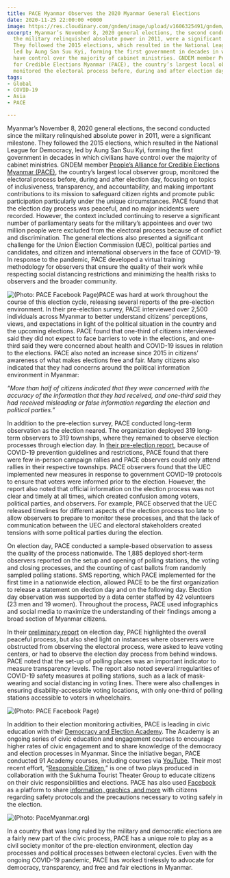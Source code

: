 ```yaml
---
title: PACE Myanmar Observes the 2020 Myanmar General Elections
date: 2020-11-25 22:00:00 +0000
image: https://res.cloudinary.com/gndem/image/upload/v1606325491/gndem/pacemyanmarphoto4_di37r6.jpg
excerpt: Myanmar’s November 8, 2020 general elections, the second conducted since
  the military relinquished absolute power in 2011, were a significant milestone.
  They followed the 2015 elections, which resulted in the National League for Democracy,
  led by Aung San Suu Kyi, forming the first government in decades in which civilians
  have control over the majority of cabinet ministries. GNDEM member People's Alliance
  for Credible Elections Myanmar (PACE), the country’s largest local observer group,
  monitored the electoral process before, during and after election day.
tags:
- Global
- COVID-19
- Asia
- PACE

---
```

Myanmar’s November 8, 2020 general elections, the second conducted since the military relinquished absolute power in 2011, were a significant milestone. They followed the 2015 elections, which resulted in the National League for Democracy, led by Aung San Suu Kyi, forming the first government in decades in which civilians have control over the majority of cabinet ministries. GNDEM member [People’s Alliance for Credible Elections Myanmar (PACE)](https://www.pacemyanmar.org/home/ "PACE myanmar"), the country’s largest local observer group, monitored the electoral process before, during and after election day, focusing on topics of inclusiveness, transparency, and accountability, and making important contributions to its mission to safeguard citizen rights and promote public participation particularly under the unique circumstances. PACE found that the election day process was peaceful, and no major incidents were recorded. However, the context included continuing to reserve a significant number of parliamentary seats for the military’s appointees and over two million people were excluded from the electoral process because of conflict and discrimination. The general elections also presented a significant challenge for the Union Election Commission (UEC), political parties and candidates, and citizen and international observers in the face of COVID-19. In response to the pandemic, PACE developed a virtual training methodology for observers that ensure the quality of their work while respecting social distancing restrictions and minimizing the health risks to observers and the broader community.

![(Photo: PACE Facebook Page)](https://res.cloudinary.com/gndem/image/upload/v1606341961/gndem/pace_2_ujerjr.jpg '"PACE conducted virtual training sessions for election observers."')PACE was hard at work throughout the course of this election cycle, releasing several reports of the pre-election environment. In their pre-election survey, PACE interviewed over 2,500 individuals across Myanmar to better understand citizens’ perceptions, views, and expectations in light of the political situation in the country and the upcoming elections. PACE found that one-third of citizens interviewed said they did not expect to face barriers to vote in the elections, and one-third said they were concerned about health and COVID-19 issues in relation to the elections. PACE also noted an increase since 2015 in citizens’ awareness of what makes elections free and fair. Many citizens also indicated that they had concerns around the political information environment in Myanmar:

_“More than half of citizens indicated that they were concerned with the accuracy of the information that they had received, and one-third said they had received misleading or false information regarding the election and political parties.”_

In addition to the pre-election survey, PACE conducted long-term observation as the election neared. The organization deployed 319 long-term observers to 319 townships, where they remained to observe election processes through election day. In [their pre-election report](https://www.pacemyanmar.org/campaign-2020-eng/ "pre election report"), because of COVID-19 prevention guidelines and restrictions, PACE found that there were few in-person campaign rallies and PACE observers could only attend rallies in their respective townships. PACE observers found that the UEC implemented new measures in response to government COVID-19 protocols to ensure that voters were informed prior to the election. However, the report also noted that official information on the election process was not clear and timely at all times, which created confusion among voters, political parties, and observers. For example, PACE observed that the UEC released timelines for different aspects of the election process too late to allow observers to prepare to monitor these processes, and that the lack of communication between the UEC and electoral stakeholders created tensions with some political parties during the election.

On election day, PACE conducted a sample-based observation to assess the quality of the process nationwide. The 1,885 deployed short-term observers reported on the setup and opening of polling stations, the voting and closing processes, and the counting of cast ballots from randomly sampled polling stations. SMS reporting, which PACE implemented for the first time in a nationwide election, allowed PACE to be the first organization to release a statement on election day and on the following day. Election day observation was supported by a data center staffed by 42 volunteers (23 men and 19 women). Throughout the process, PACE used infographics and social media to maximize the understanding of their findings among a broad section of Myanmar citizens.

In their [preliminary report](https://www.pacemyanmar.org/2020-eday-eng/ "preliminary report") on election day, PACE highlighted the overall peaceful process, but also shed light on instances where observers were obstructed from observing the electoral process, were asked to leave voting centers, or had to observe the election day process from behind windows. PACE noted that the set-up of polling places was an important indicator to measure transparency levels. The report also noted several irregularities of COVID-19 safety measures at polling stations, such as a lack of mask-wearing and social distancing in voting lines. There were also challenges in ensuring disability-accessible voting locations, with only one-third of polling stations accessible to voters in wheelchairs.

![(Photo: PACE Facebook Page)](https://res.cloudinary.com/gndem/image/upload/v1606341992/gndem/pace_1_lsu4ed.jpg '"When PACE observers had a bad internet connection, they packed up and set up a tent in a location with better connection in order to participate in a virtual training session."')

In addition to their election monitoring activities, PACE is leading in civic education with their [Democracy and Election Academy](https://www.pacemyanmar.org/de-academy-eng/ "DE academy"). The Academy is an ongoing series of civic education and engagement courses to encourage higher rates of civic engagement and to share knowledge of the democracy and election processes in Myanmar. Since the initiative began, PACE conducted 91 Academy courses, including courses via [YouTube](https://www.youtube.com/channel/UCBD02WX33d00t9GOBx3NSaA "PACE YouTube"). Their most recent effort, “[Responsible Citizen](https://www.youtube.com/watch?v=CvYCznN8pe8&feature=youtu.be&fbclid=IwAR3rXOPmzfZRbLKyX6GVM2ExRTeKBLnda2TB6oYm_6wMmFssyXLZZj5F1R0&ab_channel=People%27sAllianceforCredibleElections-PACE "responsible citizen"),” is one of two plays produced in collaboration with the Sukhuma Tourist Theater Group to educate citizens on their civic responsibilities and elections. PACE has also used [Facebook](https://www.facebook.com/PACEMyanmar/ "PACE Facebook") as a platform to share [information, graphics, and more](https://www.facebook.com/PACEMyanmar/posts/1594064567468483 "graphics") with citizens regarding safety protocols and the precautions necessary to voting safely in the election.

![(Photo: PaceMyanmar.org)](https://res.cloudinary.com/gndem/image/upload/v1606342222/gndem/de_academy_01-768x576_tsh6v8.jpg '"Democracy and Election Academy Program (Pre COVID-19)."')

In a country that was long ruled by the military and democratic elections are a fairly new part of the civic process, PACE has a unique role to play as a civil society monitor of the pre-election environment, election day processes and political processes between electoral cycles. Even with the ongoing COVID-19 pandemic, PACE has worked tirelessly to advocate for democracy, transparency, and free and fair elections in Myanmar.